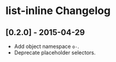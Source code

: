 # list-inline Changelog

## [0.2.0] - 2015-04-29

* Add object namespace `o-`.
* Deprecate placeholder selectors.
